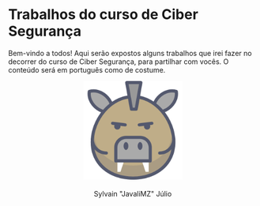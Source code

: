 # Trabalhos do curso de Ciber Segurança

Bem-vindo a todos! Aqui serão expostos alguns trabalhos que irei fazer no decorrer do curso de Ciber Segurança, para partilhar com vocês. O conteúdo será em português como de costume.

<center>
<img src="Assets/Introducao/javali.png" width="200">
<br>
<br>
Sylvain "JavaliMZ" Júlio

</center>
